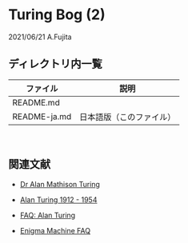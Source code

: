 # Turing Bog (2) 

2021/06/21
A.Fujita

## ディレクトリ内一覧

|ファイル|説明|
|------------|-------|
|README.md   ||
|README-ja.md|日本語版（このファイル）|

<BR>

## 関連文献

* [Dr Alan Mathison Turing](https://bletchleypark.org.uk/roll-of-honour/9209)
* [Alan Turing 1912 - 1954](https://bletchleypark.org.uk/cms/record_attachments/1800.pdf)

* [FAQ: Alan Turing](https://bletchleypark.org.uk/learn/resources/faq-alan-turing)
* [Enigma Machine FAQ](https://drenigma.org/enigma-faq/)

